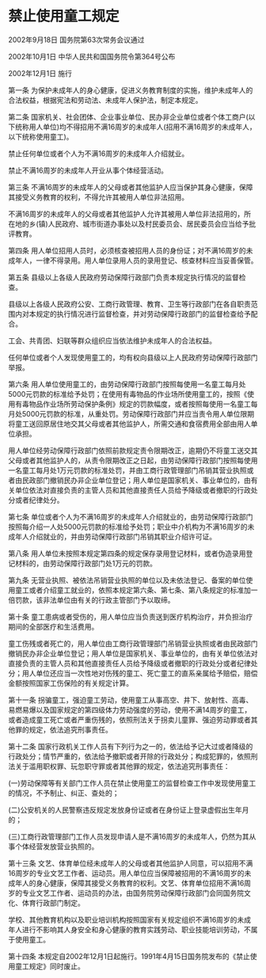 # 禁止使用童工规定

2002年9月18日 国务院第63次常务会议通过

2002年10月1日 中华人民共和国国务院令第364号公布

2002年12月1日 施行

<!-- INFO END -->

第一条 为保护未成年人的身心健康，促进义务教育制度的实施，维护未成年人的合法权益，根据宪法和劳动法、未成年人保护法，制定本规定。

第二条 国家机关、社会团体、企业事业单位、民办非企业单位或者个体工商户(以下统称用人单位)均不得招用不满16周岁的未成年人(招用不满16周岁的未成年人，以下统称使用童工)。

禁止任何单位或者个人为不满16周岁的未成年人介绍就业。

禁止不满16周岁的未成年人开业从事个体经营活动。

第三条 不满16周岁的未成年人的父母或者其他监护人应当保护其身心健康，保障其接受义务教育的权利，不得允许其被用人单位非法招用。

不满16周岁的未成年人的父母或者其他监护人允许其被用人单位非法招用的，所在地的乡(镇)人民政府、城市街道办事处以及村民委员会、居民委员会应当给予批评教育。

第四条 用人单位招用人员时，必须核查被招用人员的身份证；对不满16周岁的未成年人，一律不得录用。用人单位录用人员的录用登记、核查材料应当妥善保管。

第五条 县级以上各级人民政府劳动保障行政部门负责本规定执行情况的监督检查。

县级以上各级人民政府公安、工商行政管理、教育、卫生等行政部门在各自职责范围内对本规定的执行情况进行监督检查，并对劳动保障行政部门的监督检查给予配合。

工会、共青团、妇联等群众组织应当依法维护未成年人的合法权益。

任何单位或者个人发现使用童工的，均有权向县级以上人民政府劳动保障行政部门举报。

第六条 用人单位使用童工的，由劳动保障行政部门按照每使用一名童工每月处5000元罚款的标准给予处罚；在使用有毒物品的作业场所使用童工的，按照《使用有毒物品作业场所劳动保护条例》规定的罚款幅度，或者按照每使用一名童工每月处5000元罚款的标准，从重处罚。劳动保障行政部门并应当责令用人单位限期将童工送回原居住地交其父母或者其他监护人，所需交通和食宿费用全部由用人单位承担。

用人单位经劳动保障行政部门依照前款规定责令限期改正，逾期仍不将童工送交其父母或者其他监护人的，从责令限期改正之日起，由劳动保障行政部门按照每使用一名童工每月处1万元罚款的标准处罚，并由工商行政管理部门吊销其营业执照或者由民政部门撤销民办非企业单位登记；用人单位是国家机关、事业单位的，由有关单位依法对直接负责的主管人员和其他直接责任人员给予降级或者撤职的行政处分或者纪律处分。

第七条 单位或者个人为不满16周岁的未成年人介绍就业的，由劳动保障行政部门按照每介绍一人处5000元罚款的标准给予处罚；职业中介机构为不满16周岁的未成年人介绍就业的，并由劳动保障行政部门吊销其职业介绍许可证。

第八条 用人单位未按照本规定第四条的规定保存录用登记材料，或者伪造录用登记材料的，由劳动保障行政部门处1万元的罚款。

第九条 无营业执照、被依法吊销营业执照的单位以及未依法登记、备案的单位使用童工或者介绍童工就业的，依照本规定第六条、第七条、第八条规定的标准加一倍罚款，该非法单位由有关的行政主管部门予以取缔。

第十条 童工患病或者受伤的，用人单位应当负责送到医疗机构治疗，并负担治疗期间的全部医疗和生活费用。

童工伤残或者死亡的，用人单位由工商行政管理部门吊销营业执照或者由民政部门撤销民办非企业单位登记；用人单位是国家机关、事业单位的，由有关单位依法对直接负责的主管人员和其他直接责任人员给予降级或者撤职的行政处分或者纪律处分；用人单位还应当一次性地对伤残的童工、死亡童工的直系亲属给予赔偿，赔偿金额按照国家工伤保险的有关规定计算。

第十一条 拐骗童工，强迫童工劳动，使用童工从事高空、井下、放射性、高毒、易燃易爆以及国家规定的第四级体力劳动强度的劳动，使用不满14周岁的童工，或者造成童工死亡或者严重伤残的，依照刑法关于拐卖儿童罪、强迫劳动罪或者其他罪的规定，依法追究刑事责任。

第十二条 国家行政机关工作人员有下列行为之一的，依法给予记大过或者降级的行政处分；情节严重的，依法给予撤职或者开除的行政处分；构成犯罪的，依照刑法关于滥用职权罪、玩忽职守罪或者其他罪的规定，依法追究刑事责任：

(一)劳动保障等有关部门工作人员在禁止使用童工的监督检查工作中发现使用童工的情况，不予制止、纠正、查处的；

(二)公安机关的人民警察违反规定发放身份证或者在身份证上登录虚假出生年月的；

(三)工商行政管理部门工作人员发现申请人是不满16周岁的未成年人，仍然为其从事个体经营发放营业执照的。

第十三条 文艺、体育单位经未成年人的父母或者其他监护人同意，可以招用不满16周岁的专业文艺工作者、运动员。用人单位应当保障被招用的不满16周岁的未成年人的身心健康，保障其接受义务教育的权利。文艺、体育单位招用不满16周岁的专业文艺工作者、运动员的办法，由国务院劳动保障行政部门会同国务院文化、体育行政部门制定。

学校、其他教育机构以及职业培训机构按照国家有关规定组织不满16周岁的未成年人进行不影响其人身安全和身心健康的教育实践劳动、职业技能培训劳动，不属于使用童工。

第十四条 本规定自2002年12月1日起施行。1991年4月15日国务院发布的《禁止使用童工规定》同时废止。